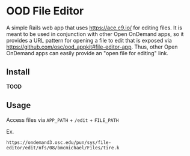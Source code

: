 # OOD File Editor

A simple Rails web app that uses https://ace.c9.io/ for editing files. It is meant to be used in conjunction with other Open OnDemand apps, so it provides a URL pattern for opening a file to edit that is exposed via https://github.com/osc/ood_appkit#file-editor-app. Thus, other Open OnDemand apps can easily provide an "open file for editing" link.

## Install

**TOOD**

## Usage

Access files via `APP_PATH` + `/edit` + `FILE_PATH`

Ex.

`https://ondemand3.osc.edu/pun/sys/file-editor/edit/nfs/08/bmcmichael/Files/tire.k`
